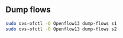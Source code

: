 ## Dump flows

```sh
sudo ovs-ofctl -O Openflow13 dump-flows s1
sudo ovs-ofctl -O Openflow13 dump-flows s2
```
